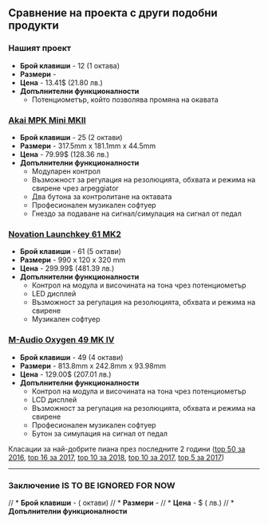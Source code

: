 
## Сравнение на проекта с други подобни продукти
### Нашият проект
* __Брой клавиши__ - 12 (1 октава)
* __Размери__ - 
* __Цена__ - 13.41$ (21.80 лв.)
* __Допълнителни функционалности__
	* Потенциометър, който позволява промяна на окавата

### [Akai MPK Mini MKII](http://www.akaipro.com/products/keyboard-controllers/mpk-mini-mkii)
*  __Брой клавиши__ - 25 (2 октави)
* __Размери__ - 317.5mm x 181.1mm x 44.5mm
* __Цена__ - 79.99$ (128.36 лв.)
* __Допълнителни функционалности__
	* Модуларен контрол
	* Възможност за регулация на резолюцията, обхвата и режима на свирене чрез arpeggiator
	* Два бутона за контролитане на октавата
	* Професионален музикален софтуер
	* Гнездо за подаване на сигнал/симулация на сигнал от педал
	
### [Novation Launchkey 61 MK2](https://www.thomann.de/gb/novation_launchkey_61_mk2.htm)
*  __Брой клавиши__ - 61 (5 октави)
* __Размери__ - 990 x 120 x 320 mm
* __Цена__ - 299.99$ (481.39 лв.)
* __Допълнителни функционалности__
	* Контрол на модула и височината на тона чрез потенциометър
	* LED дисплей
	* Възможност за регулация на резолюцията, обхвата и режима на свирене
	* Музикален софтуер

### [M-Audio Oxygen 49 MK IV](http://www.m-audio.com/products/view/oxygen-iv-49)
*  __Брой клавиши__ - 49 (4 октави)
* __Размери__ - 813.8mm x 242.8mm x 93.98mm
* __Цена__ - 129.00$ (207.01 лв.)
* __Допълнителни функционалности__
	* Контрол на модула и височината на тона чрез потенциометър
	* LCD дисплей
	* Възможност за регулация на резолюцията, обхвата и режима на свирене
	* Професионален музикален софтуер
	* Бутон за симулация на сигнал от педал

Класации за най-добрите пиана през последните 2 години
([top 50 за 2016](https://blog.landr.com/50-best-midi-controllers/), 
[top 16 за 2017](https://www.audiomentor.com/audioproduction/16-best-midi-controllers-in-2017), 
[top 10 за 2018](https://www.wirerealm.com/guides/top-10-best-midi-keyboard-controllers), 
[top 10 за 2017](https://cymatics.fm/blog/best-midi-keyboard-controllers/), 
[top 5 за 2017](http://equipboard.com/posts/best-midi-keyboard)) 

-------

### Заключение IS TO BE IGNORED FOR NOW 

// *  __Брой клавиши__ - ( октави)
// * __Размери__ - 
// * __Цена__ - $ ( лв.)
// * __Допълнителни функционалности__
